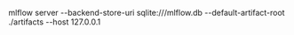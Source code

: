 mlflow server --backend-store-uri sqlite:///mlflow.db --default-artifact-root ./artifacts --host 127.0.0.1